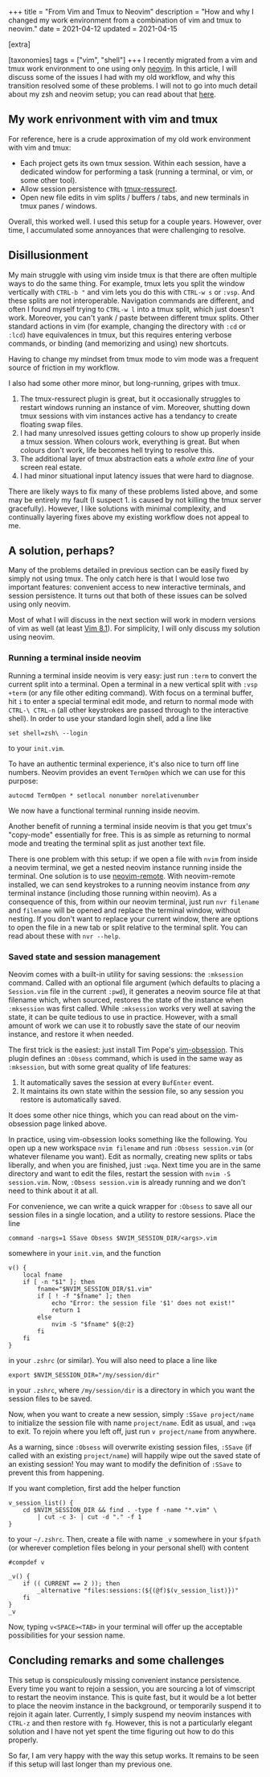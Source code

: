 +++
title = "From Vim and Tmux to Neovim"
description = "How and why I changed my work environment from a combination of vim and tmux to neovim."
date = 2021-04-12
updated = 2021-04-15

[extra]

[taxonomies]
tags = ["vim", "shell"]
+++
I recently migrated from a vim and tmux work environment to one using only [neovim](https://neovim.io/).
In this article, I will discuss some of the issues I had with my old workflow, and why this transition resolved some of these problems.
I will not to go into much detail about my zsh and neovim setup; you can read about that [here](@/writing/details_of_my_zsh_terminal_environment_and_neovim_configuration.md).

## My work enrivonment with vim and tmux
For reference, here is a crude approximation of my old work environment with vim and tmux:

- Each project gets its own tmux session.
Within each session, have a dedicated window for performing a task (running a terminal, or vim, or some other tool).
- Allow session persistence with [tmux-ressurect](https://github.com/tmux-plugins/tmux-resurrect).
- Open new file edits in vim splits / buffers / tabs, and new terminals in tmux panes / windows.

Overall, this worked well.
I used this setup for a couple years.
However, over time, I accumulated some annoyances that were challenging to resolve.

## Disillusionment
My main struggle with using vim inside tmux is that there are often multiple ways to do the same thing.
For example, tmux lets you split the window vertically with `CTRL-b "` and vim lets you do this with `CTRL-w s` or `:vsp`.
And these splits are not interoperable.
Navigation commands are different, and often I found myself trying to `CTRL-w l` into a tmux split, which just doesn't work.
Moreover, you can't yank / paste between different tmux splits.
Other standard actions in vim (for example, changing the directory with `:cd` or `:lcd`) have equivalences in tmux, but this requires entering verbose commands, or binding (and memorizing and using) new shortcuts.

Having to change my mindset from tmux mode to vim mode was a frequent source of friction in my workflow.

I also had some other more minor, but long-running, gripes with tmux.

1. The tmux-ressurect plugin is great, but it occasionally struggles to restart windows running an instance of vim.
Moreover, shutting down tmux sessions with vim instances active has a tendancy to create floating swap files.
2. I had many unresolved issues getting colours to show up properly inside a tmux session.
When colours work, everything is great.
But when colours don't work, life becomes hell trying to resolve this.
3. The additional layer of tmux abstraction eats a _whole extra line_ of your screen real estate.
4. I had minor situational input latency issues that were hard to diagnose.

There are likely ways to fix many of these problems listed above, and some may be entirely my fault (I suspect 1. is caused by not killing the tmux server gracefully).
However, I like solutions with minimal complexity, and continually layering fixes above my existing workflow does not appeal to me.

## A solution, perhaps?
Many of the problems detailed in previous section can be easily fixed by simply not using tmux.
The only catch here is that I would lose two important features: convenient access to new interactive terminals, and session persistence.
It turns out that both of these issues can be solved using only neovim.

Most of what I will discuss in the next section will work in modern versions of vim as well (at least [Vim 8.1](https://www.vim.org/vim-8.1-released.php)).
For simplicity, I will only discuss my solution using neovim.

### Running a terminal inside neovim
Running a terminal inside neovim is very easy: just run `:term` to convert the current split into a terminal.
Open a terminal in a new vertical split with `:vsp +term` (or any file other editing command).
With focus on a terminal buffer, hit `i` to enter a special terminal edit mode, and return to normal mode with `CTRL-\ CTRL-n` (all other keystrokes are passed through to the interactive shell).
In order to use your standard login shell, add a line like
```
set shell=zsh\ --login
```
to your `init.vim`.

To have an authentic terminal experience, it's also nice to turn off line numbers.
Neovim provides an event `TermOpen` which we can use for this purpose:
```
autocmd TermOpen * setlocal nonumber norelativenumber
```
We now have a functional terminal running inside neovim.

Another benefit of running a terminal inside neovim is that you get tmux's "copy-mode" essentially for free.
This is as simple as returning to normal mode and treating the terminal split as just another text file.

There is one problem with this setup: if we open a file with `nvim` from inside a neovim terminal, we get a nested neovim instance running inside the terminal.
One solution is to use [neovim-remote](https://github.com/mhinz/neovim-remote).
With neovim-remote installed, we can send keystrokes to a running neovim instance from _any_ terminal instance (including those running within neovim).
As a consequence of this, from within our neovim terminal, just run `nvr filename` and `filename` will be opened and replace the terminal window, without nesting.
If you don't want to replace your current window, there are options to open the file in a new tab or split relative to the terminal split.
You can read about these with `nvr --help`.

### Saved state and session management
Neovim comes with a built-in utility for saving sessions: the `:mksession` command.
Called with an optional file argument (which defaults to placing a `Session.vim` file in the current `:pwd`), it generates a neovim source file at that filename which, when sourced, restores the state of the instance when `:mksession` was first called.
While `:mksession` works very well at saving the state, it can be quite tedious to use in practice.
However, with a small amount of work we can use it to robustly save the state of our neovim instance, and restore it when needed.

The first trick is the easiest: just install Tim Pope's [vim-obsession](https://github.com/tpope/vim-obsession).
This plugin defines an `:Obsess` command, which is used in the same way as `:mksession`, but with some great quality of life features:

1. It automatically saves the session at every `BufEnter` event.
2. It maintains its own state within the session file, so any session you restore is automatically saved.

It does some other nice things, which you can read about on the vim-obsession page linked above.

In practice, using vim-obsession looks something like the following.
You open up a new workspace `nvim filename` and run `:Obsess session.vim` (or whatever filename you want).
Edit as normally, creating new splits or tabs liberally, and when you are finished, just `:wqa`.
Next time you are in the same directory and want to edit the files, restart the session with `nvim -S session.vim`.
Now, `:Obsess session.vim` is already running and we don't need to think about it at all.

For convenience, we can write a quick wrapper for `:Obsess` to save all our session files in a single location, and a utility to restore sessions.
Place the line
```
command -nargs=1 SSave Obsess $NVIM_SESSION_DIR/<args>.vim
```
somewhere in your `init.vim`, and the function
```
v() {
    local fname
    if [ -n "$1" ]; then
        fname="$NVIM_SESSION_DIR/$1.vim"
        if [ ! -f "$fname" ]; then
            echo "Error: the session file '$1' does not exist!"
            return 1
        else
            nvim -S "$fname" ${@:2}
        fi
    fi
}
```
in your `.zshrc` (or similar).
You will also need to place a line like
```
export $NVIM_SESSION_DIR="/my/session/dir"
```
in your `.zshrc`, where `/my/session/dir` is a directory in which you want the session files to be saved.

Now, when you want to create a new session, simply `:SSave project/name` to initialize the session file with name `project/name`.
Edit as usual, and `:wqa` to exit.
To rejoin where you left off, just run `v project/name` from anywhere.

As a warning, since `:Obsess` will overwrite existing session files, `:SSave` (if called with an existing `project/name`) will happily wipe out the saved state of an existing session!
You may want to modify the definition of `:SSave` to prevent this from happening.

If you want completion, first add the helper function
``` 
v_session_list() {
    cd $NVIM_SESSION_DIR && find . -type f -name "*.vim" \
        | cut -c 3- | cut -d "." -f 1
}
```
to your `~/.zshrc`.
Then, create a file with name `_v` somewhere in your `$fpath` (or wherever completion files belong in your personal shell) with content
```
#compdef v

_v() {
    if (( CURRENT == 2 )); then
        _alternative "files:sessions:(${(@f)$(v_session_list)})"
    fi
}
_v
```
Now, typing `v<SPACE><TAB>` in your terminal will offer up the acceptable possibilities for your session name.

## Concluding remarks and some challenges
This setup is conspiculously missing convenient instance persistence.
Every time you want to rejoin a session, you are sourcing a lot of vimscript to restart the neovim instance.
This is quite fast, but it would be a lot better to place the neovim instance in the background, or temporarily suspend it to rejoin it again later.
Currently, I simply suspend my neovim instances with `CTRL-z` and then restore with `fg`.
However, this is not a particularly elegant solution and I have not yet spent the time figuring out how to do this properly.

So far, I am very happy with the way this setup works.
It remains to be seen if this setup will last longer than my previous one.
